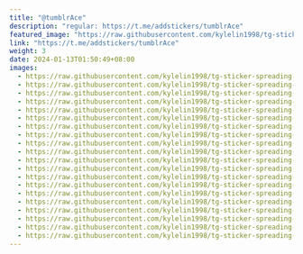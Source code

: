 ```yaml
---
title: "@tumblrAce"
description: "regular: https://t.me/addstickers/tumblrAce"
featured_image: "https://raw.githubusercontent.com/kylelin1998/tg-sticker-spreading-worldwide-images/main/img/ae8b5fcd-b2d1-422e-8fac-6fee01df4b03.jpg"
link: "https://t.me/addstickers/tumblrAce"
weight: 3
date: 2024-01-13T01:50:49+08:00
images:
  - https://raw.githubusercontent.com/kylelin1998/tg-sticker-spreading-worldwide-images/main/img/ae8b5fcd-b2d1-422e-8fac-6fee01df4b03.jpg
  - https://raw.githubusercontent.com/kylelin1998/tg-sticker-spreading-worldwide-images/main/img/78d06753-200f-4eea-b857-7dcbcfc0708c.jpg
  - https://raw.githubusercontent.com/kylelin1998/tg-sticker-spreading-worldwide-images/main/img/63c283aa-4ace-4c3e-8b65-e4202c874cf5.jpg
  - https://raw.githubusercontent.com/kylelin1998/tg-sticker-spreading-worldwide-images/main/img/9c22f63d-2a3e-412b-9539-5c51b47f80ea.jpg
  - https://raw.githubusercontent.com/kylelin1998/tg-sticker-spreading-worldwide-images/main/img/3f870857-0f10-43de-bc78-7a958b14e5cb.jpg
  - https://raw.githubusercontent.com/kylelin1998/tg-sticker-spreading-worldwide-images/main/img/ef573a89-d04f-44da-8cb9-f63210437bf0.jpg
  - https://raw.githubusercontent.com/kylelin1998/tg-sticker-spreading-worldwide-images/main/img/614b41f8-b510-4b58-ae1d-2ac745e4b576.jpg
  - https://raw.githubusercontent.com/kylelin1998/tg-sticker-spreading-worldwide-images/main/img/d30edcc5-0895-41f4-b5a2-dca3d034703d.jpg
  - https://raw.githubusercontent.com/kylelin1998/tg-sticker-spreading-worldwide-images/main/img/d0b58be1-9f52-487a-a163-b78210bbfa95.jpg
  - https://raw.githubusercontent.com/kylelin1998/tg-sticker-spreading-worldwide-images/main/img/756d502c-cf04-4c79-b45e-4f7fceac4d6f.jpg
  - https://raw.githubusercontent.com/kylelin1998/tg-sticker-spreading-worldwide-images/main/img/5ffc0d2d-e638-4f43-a20b-d7a96da63f1f.jpg
  - https://raw.githubusercontent.com/kylelin1998/tg-sticker-spreading-worldwide-images/main/img/f05f918f-140e-4aab-a28d-475c56959136.jpg
  - https://raw.githubusercontent.com/kylelin1998/tg-sticker-spreading-worldwide-images/main/img/b97f37be-bc67-471c-94aa-8ce3e1352a18.jpg
  - https://raw.githubusercontent.com/kylelin1998/tg-sticker-spreading-worldwide-images/main/img/15068a23-52a4-40e0-9a01-fe7a34954f82.jpg
  - https://raw.githubusercontent.com/kylelin1998/tg-sticker-spreading-worldwide-images/main/img/255b2a12-2f1a-4e62-8789-0895f929f150.jpg
  - https://raw.githubusercontent.com/kylelin1998/tg-sticker-spreading-worldwide-images/main/img/5cb3e632-ed71-4370-b4a8-edb85d731ba2.jpg
  - https://raw.githubusercontent.com/kylelin1998/tg-sticker-spreading-worldwide-images/main/img/dc1c23fe-38df-4ce8-b727-dfa7bbaedc06.jpg
  - https://raw.githubusercontent.com/kylelin1998/tg-sticker-spreading-worldwide-images/main/img/19a3e109-e857-4d20-be4a-e4b57c37a214.jpg
  - https://raw.githubusercontent.com/kylelin1998/tg-sticker-spreading-worldwide-images/main/img/804650ba-806e-4ae1-985c-da970f77c6bb.jpg
  - https://raw.githubusercontent.com/kylelin1998/tg-sticker-spreading-worldwide-images/main/img/24921fcb-77aa-495e-9d81-03b272fa0770.jpg
---
```

